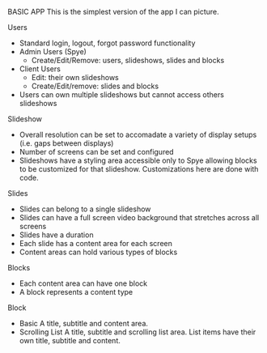 
BASIC APP
This is the simplest version of the app I can picture.

Users
  - Standard login, logout, forgot password functionality
  - Admin Users (Spye)
    - Create/Edit/Remove: users, slideshows, slides and blocks
  - Client Users
    - Edit: their own slideshows
    - Create/Edit/remove: slides and blocks
  - Users can own multiple slideshows but cannot access others slideshows

Slideshow
  - Overall resolution can be set to accomadate a variety of display setups (i.e. gaps between displays)
  - Number of screens can be set and configured
  - Slideshows have a styling area accessible only to Spye allowing blocks to be customized for that slideshow.     Customizations here are done with code.

Slides
- Slides can belong to a single slideshow
- Slides can have a full screen video background that stretches across all screens
- Slides have a duration
- Each slide has a content area for each screen
- Content areas can hold various types of blocks

Blocks
- Each content area can have one block
- A block represents a content type

Block
- Basic
  A title, subtitle and content area.
- Scrolling List
  A title, subtitle and scrolling list area. List items have their own title, subtitle and content.
